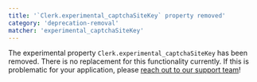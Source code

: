 ```yaml
---
title: '`Clerk.experimental_captchaSiteKey` property removed'
category: 'deprecation-removal'
matcher: 'experimental_captchaSiteKey'
---
```


The experimental property `Clerk.experimental_captchaSiteKey` has been removed. There is no replacement for this functionality currently. If this is problematic for your application, please [reach out to our support team](https://clerk.com/support)!
